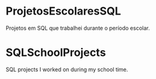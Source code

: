 # ProjetosEscolaresSQL
Projetos em SQL que trabalhei durante o período escolar.

# SQLSchoolProjects

SQL projects I worked on during my school time.
